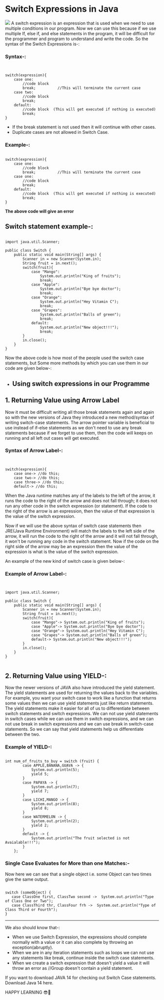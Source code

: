 # Switch Expressions in Java

<img src="https://java.tutorials24x7.com/uploads/2020-06-20/banner/tutorials24x7-switch-statements-and-expressions-in-java-banner.jpg" />
A switch expression is an expression that is used when we need to use multiple conditions in our program. Now we can use this because if we use multiple If, else if, and else statements in the program, it will be difficult for the programmer and program to understand and write the code.
So the syntax of the Switch Expressions is-:

### Syntax-:
<pre><code>

switch(expression){
	case one:
		//code block
		break;          //This will terminate the current case
	case two:
		//code block
		break;
	default:
		//code block  (This will get executed if nothing is executed)
		break;
}
</code></pre>
-   If the break statement is not used then it will continue with other cases.
-   Duplicate cases are not allowed in Switch Case.

### Example-:

<pre><code>
switch(expression){
	case one:
		//code block
		break;          //This will terminate the current case
	case one:
		//code block
		break;
	default:
		//code block  (This will get executed if nothing is executed)
		break;
}
</code></pre>
**The above code will give an error**

Switch statement example-:
--------------------------

<pre><code>
import java.util.Scanner;

public class Switch {
    public static void main(String[] args) {
        Scanner in = new Scanner(System.in);
        String fruit = in.next();
        switch(fruit){
            case "Mango":
                System.out.println("King of fruits");
                break;
            case "Apple":
                System.out.println("Bye bye doctor");
                break;
            case "Orange":
                System.out.println("Hey Vitamin C");
                break;
            case "Grapes":
                System.out.println("Balls of green");
                break;
            default:
                System.out.println("New object!!!");
                break;
        }
        in.close();
    }
}
</code></pre>

Now the above code is how most of the people used the switch case statements, but Some more methods by which you can use them in our code are given below-:

-   Using switch expressions in our Programme
    ------------------------

## 1\. **Returning Value using Arrow Label**

Now it must be difficult writing all those break statements again and again so with the new versions of Java they introduced a new method/syntax of writing switch-case statements. The arrow pointer variable is beneficial to use instead of if-else statements as we don't need to use any break statements because if we forget to use them, then the code will keeps on running and all left out cases will get executed.

### Syntax of Arrow Label-:

<pre><code>

switch(expression){
	case one-> //do this;
	case two-> //do this;
	case three-> //do this;
	default-> //do this;
</code></pre>
When the Java runtime matches any of the labels to the left of the arrow, it runs the code to the right of the arrow and does not fall through; it does not run any other code in the switch expression (or statement). If the code to the right of the arrow is an expression, then the value of that expression is the value of the switch expression.

Now if we will use the above syntax of switch case statements then JRE(Java Runtime Environment) will match the labels to the left side of the arrow, it will run the code to the right of the arrow and it will not fall through, it won't be running any code in the switch statement. Now if the code on the right side of the arrow may be an expression then the value of the expression is what is the value of the switch expression.

An example of the new kind of switch case is given below-:

### Example of Arrow Label-:

<pre><code>

import java.util.Scanner;

public class Switch {
    public static void main(String[] args) {
        Scanner in = new Scanner(System.in);
        String fruit = in.next();
        switch(fruit){
            case "Mango"-> System.out.println("King of fruits");
            case "Apple"-> System.out.println("Bye bye doctor");
            case "Orange"-> System.out.println("Hey Vitamin C");
            case "Grapes"-> System.out.println("Balls of green");
            default-> System.out.println("New object!!!");
        }
        in.close();
    }
}

</code></pre>

## 2\. **Returning Value using YIELD-:**

Now the newer versions of JAVA also have introduced the yield statement. The yield statements are used for returning the values back to the variables. For example, you want your switch case to work like a function that returns some values then we can use yield statements just like return statements. The yield statements make it easier for all of us to differentiate between switch statements and switch expressions. We can not use yield statements in switch cases while we can use them in switch expressions, and we can not use break in switch expressions and we can use break in switch-case statements. So we can say that yield statements help us differentiate between the two.

### Example of YIELD-:

<pre><code>
int num_of_fruits_to_buy = switch (fruit) {
        case APPLE,BANANA,GUAVA -> {
            System.out.println(5);
            yield 5;
        }
        case PAPAYA -> {
            System.out.println(7);
            yield 7;
        }
        case LICHI,MANGO -> {
            System.out.println(8);
            yield 8;
        }
        case WATERMELON -> {
            System.out.println(2);
            yield 2;
        }
        default -> {
            System.out.println("The fruit selected is not Avaialable!!!");
        }
    };  
</pre></code>

### Single Case Evaluates for More than one Matches:-

Now here we can see that a single object i.e. some Object can two times give the same output.

<pre><code>
switch (someObject) {
   case ClassOne first, ClassTwo second ->  System.out.println("Type of Class One or Two");
   case ClassThird thr, ClassFour frh ->  System.out.println("Type of Class Third or Fourth");
}
</pre></code>

* * * * *

We also should know that-:

- When we use Switch Expression, the expressions should complete normally with a value or it can also complete by throwing an exception(abruptly).
- When we are in any iteration statements such as loops we can not use any statements like break, continue inside the switch case statements.
- When we create a switch expression that doesn't yield a value it will throw an error as //Group doesn't contain a yield statement.


If you want to download JAVA 14 for checking out Switch Case statements. Download Java 14 here.

HAPPY LEARNING 😎🙌
